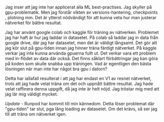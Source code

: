 Jag inser att jag inte har applicerat alla ML best-practises. Jag skyller på gpu-problematik.
Men jag förstår vikten av versions-hantering, checkpoints , plotning mm.
Det är ytterst nödvändigt för att kunna veta hur man justerar nätverket för bättre resultat.

Jag har använt google colab och kaggle för träning av nätverken.
Problemet jag har haft är hur jag laddar in datasetet. 
På colab så laddar jag in data från google drive, där jag har datasetet, men det är väldigt långsamt.
Det gör att jag kör slut på gpu-tiden innan jag hinner träna färdigt nätverket.
På kaggle verkar jag inte kunna använda gpuerna fullt ut. Det verkar vara ett problem med in-flödet av data där också.
Det finns såklart förbättringar jag kan göra på koden som skulle snabba upp träningen.
Vad är egentligen den bästa lösningen när man inte har något bra gpu i datorn?

Detta har iallafall resulterat i att jag har endast en V1 av resnet nätverket, trots att jag hade velat 
träna om det och uppnått bättre resultat.
Jag hade velat raffinera denna uppgift, då jag inte är helt nöjd.
Jag tröstar mig med att jag lär mig väldigt mycket.

*Update* - 
Runpod har kommit till min kännedom. Detta löser problemat där "gpu-tiden" tar slut, pga lång loading av datasetet.
Om det krävs, så ser jag till att träna om nätverket igen.

